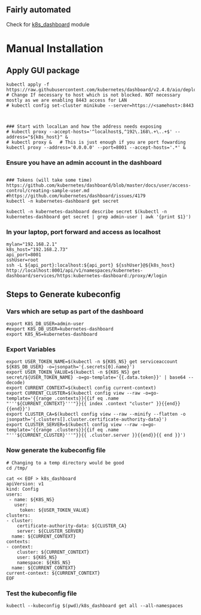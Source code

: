 ## Fairly automated 
Check for [k8s_dashboard](../modules/k8s_dashboard) module


# Manual Installation
## Apply GUI package
```
kubectl apply -f https://raw.githubusercontent.com/kubernetes/dashboard/v2.4.0/aio/deploy/recommended.yaml
# Change If necessary to host which is not blocked. NOT necessary mostly as we are enabling 8443 access for LAN
# kubectl config set-cluster minikube --server=https://<samehost>:8443



### Start with localLan and how the address needs exposing
# kubectl proxy --accept-hosts='^localhost$,^192\.168\.+\..+$' --address="${k8s_host}" &
# kubectl proxy &   # This is just enough if you are port fowarding
kubectl proxy --address='0.0.0.0' --port=8001 --accept-hosts='.*' &
```

### Ensure you have an admin account in the dashboard

```

### Tokens (will take some time)
https://github.com/kubernetes/dashboard/blob/master/docs/user/access-control/creating-sample-user.md
#https://github.com/kubernetes/dashboard/issues/4179
kubectl -n kubernetes-dashboard get secret

kubectl -n kubernetes-dashboard describe secret $(kubectl -n kubernetes-dashboard get secret | grep admin-user | awk '{print $1}')
```

### In your laptop, port forward and access as localhost
```
mylan="192.168.2.1"
k8s_host="192.168.2.73"
api_port=8001
sshUser=root
ssh -L ${api_port}:localhost:${api_port} ${sshUser}@${k8s_host}
http://localhost:8001/api/v1/namespaces/kubernetes-dashboard/services/https:kubernetes-dashboard:/proxy/#/login
```


## Steps to Generate kubeconfig


### Vars which are setup as part of the dashboard
```
export K8S_DB_USER=admin-user
#export K8S_DB_USER=kubernetes-dashboard
export K8S_NS=kubernetes-dashboard
```

### Export Variables
```
export USER_TOKEN_NAME=$(kubectl -n ${K8S_NS} get serviceaccount ${K8S_DB_USER} -o=jsonpath='{.secrets[0].name}')
export USER_TOKEN_VALUE=$(kubectl -n ${K8S_NS} get secret/${USER_TOKEN_NAME} -o=go-template='{{.data.token}}' | base64 --decode)
export CURRENT_CONTEXT=$(kubectl config current-context)
export CURRENT_CLUSTER=$(kubectl config view --raw -o=go-template='{{range .contexts}}{{if eq .name "'''${CURRENT_CONTEXT}'''"}}{{ index .context "cluster" }}{{end}}{{end}}')
export CLUSTER_CA=$(kubectl config view --raw --minify --flatten -o jsonpath='{.clusters[].cluster.certificate-authority-data}')
export CLUSTER_SERVER=$(kubectl config view --raw -o=go-template='{{range .clusters}}{{if eq .name "'''${CURRENT_CLUSTER}'''"}}{{ .cluster.server }}{{end}}{{ end }}')
```

### Now generate the kubeconfig file
```
# Changing to a temp directory would be good
cd /tmp/
```

```
cat << EOF > k8s_dashboard
apiVersion: v1
kind: Config
users:
 - name: ${K8S_NS}
   user: 
     token: ${USER_TOKEN_VALUE}
clusters:
- cluster:
    certificate-authority-data: ${CLUSTER_CA}
    server: ${CLUSTER_SERVER}
  name: ${CURRENT_CONTEXT}
contexts:
- context:
    cluster: ${CURRENT_CONTEXT}
    user: ${K8S_NS}
    namespace: ${K8S_NS}
  name: ${CURRENT_CONTEXT}
current-context: ${CURRENT_CONTEXT}
EOF
```


### Test the kubeconfig file
```
kubectl --kubeconfig $(pwd)/k8s_dashboard get all --all-namespaces
```
